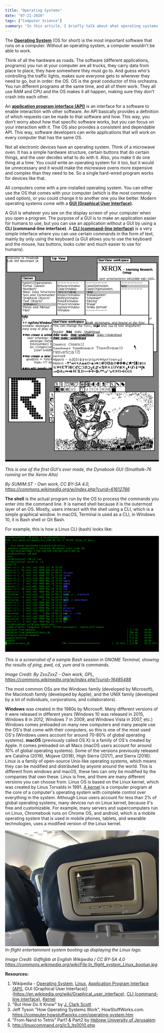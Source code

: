 ```yaml
---
title: "Operating Systems"
date: "07-21-2020"
tags: ["Computer Science"]
summary: "In this article, I briefly talk about what operating systems are. I also simply describe what API, GUI, and CLI are."
---
```


The **[Operating System](https://en.wikipedia.org/wiki/Operating_system)** (OS for short) is the most important software that runs on a computer. Without an operating system, a computer wouldn't be able to work.

Think of all the hardware as roads. The software (different applications, programs) you run at your computer are all trucks, they carry data from place to place, they have somewhere they must go to. And guess who's controlling the traffic lights, makes sure everyone gets to wherever they need to go, but in order: the OS. OS is the great conductor of this orchestra. You run different programs at the same time, and all of them work. They all use RAM and CPU and the OS makes it all happen, making sure they don't crash into each other.

An **[application program interface (API)](https://en.wikipedia.org/wiki/API)** is an interface for a software to enable interaction with other software. An API basically provides a definition of which requests can be made to that software and how. This way, you don't worry about how that specific software works, but you can focus on your interaction with it. The OS also provides a consistent and dependable API. This way, software developers can write applications that will work on every computer that has the same OS.

Not all electronic devices have an operating system. Think of a microwave oven. It has a simple hardware structure, certain buttons that do certain things, and the user decides what to do with it. Also, you make it do one thing at a time. You could write an operating system for it too, but it would be unnecessary and it would make the microwave ovens more expensive and complex than they need to be. So a single hard-wired program works for devices like that.

All computers come with a pre-installed operating system. You can either use the OS that comes with your computer (which is the most commonly used option), or you could change it to another one you like better. Modern operating systems come with a **[GUI (Graphical User Interface)](https://en.wikipedia.org/wiki/Graphical_user_interface).**

A GUI is whatever you see on the display screen of your computer when you open a program. The purpose of a GUI is to make an application easier for humans to use, but you can use an application without a GUI by using a **CLI (command-line interface)**. A **[CLI (command-line interface)](https://en.wikipedia.org/wiki/Command-line_interface)** is a very simple interface where you can use certain commands in the form of text, mainly by only using the keyboard (a GUI allows you to use the keyboard and the mouse, has buttons, looks cuter and much easier to use for humans).

![Dynabook GUI](../images/blog/os/Smalltalk-76.png)

_This is one of the first GUI's ever made, the Dynabook GUI (Smalltalk-76 running on the Xerox Alto)_

_By SUMIM.ST - Own work, CC BY-SA 4.0, https://commons.wikimedia.org/w/index.php?curid=61612766_

**The shell** is the actual program run by the OS to process the commands you enter into the command line. It is named shell because it is the outermost layer of an OS. Mostly, users interact with the shell using a CLI, which is a simple graphical window. In macOS, Terminal is used as a CLI, in Windows 10, it is Bash shell or Git Bash.

For example, this is how a Linux CLI (bash) looks like:

![Gnome Terminal](../images/blog/os/Linux_command-line._Bash._GNOME_Terminal._screenshot.png)

_This is a screenshot of a sample Bash session in GNOME Terminal, showing the results of ping, pwd, cd, yum and ls commands._

_Image Credit: By ZxxZxxZ - Own work, GPL, https://commons.wikimedia.org/w/index.php?curid=16485488_

The most common OSs are the Windows family (developed by Microsoft), the Macintosh family (developed by Apple), and the UNIX family (developed by a lot of individuals, corporations, and collaborators).

**Windows** was created in the 1980s by Microsoft. Many different versions of it were released in different years (Windows 10 was released in 2015, Windows 8 in 2012, Windows 7 in 2009, and Windows Vista in 2007, etc.) Windows comes preloaded on many new computers and many people use the OS's that come with their computers, so this is one of the most used OS's (Windows users account for around 70-80% of global operating systems). **macOS** (previously called OS X) is a family of OS's created by Apple. It comes preloaded on all Macs (macOS users account for around 10% of global operating systems). Some of the versions previously released are Catalina (2019), Mojave (2018), High Sierra (2017), and Sierra (2016). Linux is a family of open-source Unix-like operating systems, which means they can be modified and distributed by anyone around the world. This is different from windows and macOS, these two can only be modified by the companies that own these. Linux is free, and there are many different versions you can choose from. Linux OS is based on the Linux kernel, which was created by Linus Torvalds in 1991. [A kernel](<https://en.wikipedia.org/wiki/Kernel_(operating_system)>) is a computer program at the core of a computer's operating system with complete control over everything in the system. Although Linux users account for less than 2% of global operating systems, many devices run on Linux kernel, because it's free and customizable. For example, many servers and supercomputers run on Linux, Chromebook runs on Chrome OS, and android, which is a mobile operating system that is used in mobile phones, tablets, and wearable technologies, uses a modified version of the Linux kernel.

![Linux based in-flight entertainment system](../images/blog/os/1920px-In_flight_system_Linux_bootup.jpg)
_In-flight entertainment system booting up displaying the Linux logo._

_Image Credit: Gdfhjjbb at English Wikipedia / CC BY-SA 4.0 <https://commons.wikimedia.org/wiki/File:In_flight_system_Linux_bootup.jpg>_

**Resources:**

1. Wikipedia - [Operating System](https://en.wikipedia.org/wiki/Operating_system), [Linux](https://en.wikipedia.org/wiki/Linux), [Application Program Interface (API)](https://en.wikipedia.org/wiki/API), GUI (Graphical User Interface)](https://en.wikipedia.org/wiki/Graphical_user_interface), [CLI (command-line interface)](https://en.wikipedia.org/wiki/Command-line_interface), [Kernel](<https://en.wikipedia.org/wiki/Kernel_(operating_system)>)
2. "But How Do It Know" by [J. Clark Scott](http://www.buthowdoitknow.com/index.html)
3. Jeff Tyson "How Operating Systems Work",
   HowStuffWorks.com. <https://computer.howstuffworks.com/operating-system.htm>
4. "From Nand to Tetris" Part1 & Part2 by [Hebrew University of Jerusalem](https://www.nand2tetris.org/)
5. http://linuxcommand.org/lc3_lts0010.php
